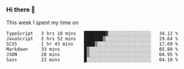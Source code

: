 ### Hi there 👋

<!--
**qiruohan/qiruohan** is a ✨ _special_ ✨ repository because its `README.md` (this file) appears on your GitHub profile.

Here are some ideas to get you started:

- 🔭 I’m currently working on ...
- 🌱 I’m currently learning ...
- 👯 I’m looking to collaborate on ...
- 🤔 I’m looking for help with ...
- 💬 Ask me about ...
- 📫 How to reach me: ...
- 😄 Pronouns: ...
- ⚡ Fun fact: ...
-->

This week I spent my time on 
<!--START_SECTION:waka-->

```text
TypeScript   3 hrs 18 mins   ████████▓░░░░░░░░░░░░░░░░   34.12 %
JavaScript   2 hrs 52 mins   ███████▒░░░░░░░░░░░░░░░░░   29.64 %
SCSS         1 hr 43 mins    ████▒░░░░░░░░░░░░░░░░░░░░   17.69 %
Markdown     33 mins         █▒░░░░░░░░░░░░░░░░░░░░░░░   05.80 %
JSON         28 mins         █▒░░░░░░░░░░░░░░░░░░░░░░░   04.95 %
Sass         23 mins         █░░░░░░░░░░░░░░░░░░░░░░░░   04.10 %
```

<!--END_SECTION:waka-->
